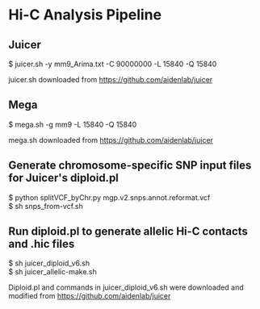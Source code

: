 
# Hi-C Analysis Pipeline

## Juicer 
$ juicer.sh -y mm9_Arima.txt -C 90000000 -L 15840 -Q 15840 <p />
juicer.sh downloaded from https://github.com/aidenlab/juicer

## Mega 
$ mega.sh -g mm9 -L 15840 -Q 15840 <p />
mega.sh downloaded from https://github.com/aidenlab/juicer

## Generate chromosome-specific SNP input files for Juicer's diploid.pl
$ python splitVCF_byChr.py  mgp.v2.snps.annot.reformat.vcf <br />
$ sh snps_from-vcf.sh

## Run diploid.pl to generate allelic Hi-C contacts and .hic files
$ sh juicer_diploid_v6.sh <br />
$ sh juicer_allelic-make.sh <p />
Diploid.pl and commands in juicer_diploid_v6.sh were downloaded and modified from https://github.com/aidenlab/juicer
